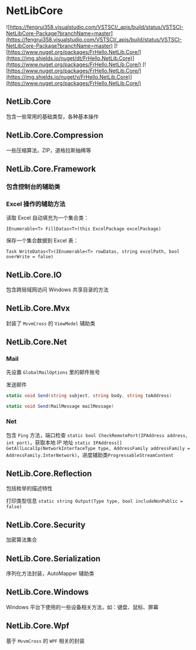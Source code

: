 # NetLibCore

![https://fengrui358.visualstudio.com/VSTSCI/_apis/build/status/VSTSCI-NetLibCore-Package?branchName=master](https://fengrui358.visualstudio.com/VSTSCI/_apis/build/status/VSTSCI-NetLibCore-Package?branchName=master)
[![https://www.nuget.org/packages/FrHello.NetLib.Core/](https://img.shields.io/nuget/dt/FrHello.NetLib.Core)](https://www.nuget.org/packages/FrHello.NetLib.Core/)
[![https://www.nuget.org/packages/FrHello.NetLib.Core/](https://img.shields.io/nuget/v/FrHello.NetLib.Core)](https://www.nuget.org/packages/FrHello.NetLib.Core/)

## NetLib.Core

包含一些常用的基础类型，各种基本操作

## NetLib.Core.Compression

一些压缩算法，ZIP，道格拉斯抽稀等

## NetLib.Core.Framework

### 包含控制台的辅助类

### Excel 操作的辅助方法

读取 Excel 自动填充为一个集合类：

`IEnumerable<T> FillDatas<T>(this ExcelPackage excelPackage)`

保存一个集合数据到 Excel 表：

`Task WriteDatas<T>(IEnumerable<T> rowDatas, string excelPath, bool overWrite = false)`

## NetLib.Core.IO

包含跨局域网访问 Windows 共享目录的方法

## NetLib.Core.Mvx

封装了 `MvvmCross` 的 `ViewModel` 辅助类

## NetLib.Core.Net

### Mail

先设置 `GlobalMailOptions` 里的邮件账号

发送邮件

```csharp
static void Send(string subject, string body, string toAddress)

static void Send(MailMessage mailMessage)
```

### Net

包含 `Ping` 方法，端口检查 `static bool CheckRemotePort(IPAddress address, int port)`，获取本地 IP 地址 `static IPAddress[] GetAllLocalIp(NetworkInterfaceType type, AddressFamily addressFamily = AddressFamily.InterNetwork)`，进度辅助类`ProgressableStreamContent`

## NetLib.Core.Reflection

包括枚举的描述特性

打印类型信息 `static string Output(Type type, bool includeNonPublic = false)`

## NetLib.Core.Security

加密算法集合

## NetLib.Core.Serialization

序列化方法封装，AutoMapper 辅助类

## NetLib.Core.Windows

Windows 平台下使用的一些设备相关方法，如：键盘、鼠标、屏幕

## NetLib.Core.Wpf

基于 `MvvmCross` 的 `WPF` 相关的封装
